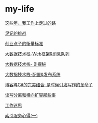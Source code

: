 # my-life

<a href="https://github.com/allwefantasy/my-life/blob/master/career.md">这些年，我工作上走过的路</a>


<a href="https://github.com/allwefantasy/my-life/blob/master/fotoplace.md">足记的挑战</a>


<a href="https://github.com/allwefantasy/my-life/blob/master/thinking-startup.md">创业点子的衡量标准</a>


<a href="https://github.com/allwefantasy/my-life/blob/master/foundation-1.md">大数据技术栈-Web框架&消息队列</a>


<a href="https://github.com/allwefantasy/my-life/blob/master/foundation-2.md">大数据技术栈- BI探秘</a>


<a href="https://github.com/allwefantasy/my-life/blob/master/config-deploy.md">大数据技术栈-配置&发布系统</a>

<a href="https://github.com/allwefantasy/my-life/blob/master/blog-revolution.md">博客与Git的完美结合-是时候引发写作的革命了</a>

<a href="https://github.com/allwefantasy/my-life/blob/master/scale.md">读写分离和横向扩容那些事</a>

<a href="https://github.com/allwefantasy/my-life/blob/master/about-work.md">工作迷思</a>


<a href="https://github.com/allwefantasy/my-life/blob/master/shard-replications.md">索引服务心得(一)</a>



